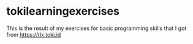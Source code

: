 # tokilearningexercises
This is the result of my exercises for basic programming skills that I got from https://tlx.toki.id
